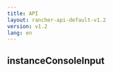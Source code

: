 ```yaml
---
title: API
layout: rancher-api-default-v1.2
version: v1.2
lang: en
---
```


## instanceConsoleInput



<br>
